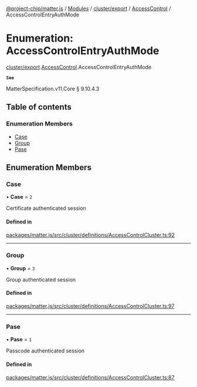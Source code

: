 [@project-chip/matter.js](../README.md) / [Modules](../modules.md) / [cluster/export](../modules/cluster_export.md) / [AccessControl](../modules/cluster_export.AccessControl.md) / AccessControlEntryAuthMode

# Enumeration: AccessControlEntryAuthMode

[cluster/export](../modules/cluster_export.md).[AccessControl](../modules/cluster_export.AccessControl.md).AccessControlEntryAuthMode

**`See`**

MatterSpecification.v11.Core § 9.10.4.3

## Table of contents

### Enumeration Members

- [Case](cluster_export.AccessControl.AccessControlEntryAuthMode.md#case)
- [Group](cluster_export.AccessControl.AccessControlEntryAuthMode.md#group)
- [Pase](cluster_export.AccessControl.AccessControlEntryAuthMode.md#pase)

## Enumeration Members

### Case

• **Case** = ``2``

Certificate authenticated session

#### Defined in

[packages/matter.js/src/cluster/definitions/AccessControlCluster.ts:92](https://github.com/project-chip/matter.js/blob/6d3b6a5d957d88a9231d6ecab4bb41f8133112be/packages/matter.js/src/cluster/definitions/AccessControlCluster.ts#L92)

___

### Group

• **Group** = ``3``

Group authenticated session

#### Defined in

[packages/matter.js/src/cluster/definitions/AccessControlCluster.ts:97](https://github.com/project-chip/matter.js/blob/6d3b6a5d957d88a9231d6ecab4bb41f8133112be/packages/matter.js/src/cluster/definitions/AccessControlCluster.ts#L97)

___

### Pase

• **Pase** = ``1``

Passcode authenticated session

#### Defined in

[packages/matter.js/src/cluster/definitions/AccessControlCluster.ts:87](https://github.com/project-chip/matter.js/blob/6d3b6a5d957d88a9231d6ecab4bb41f8133112be/packages/matter.js/src/cluster/definitions/AccessControlCluster.ts#L87)
